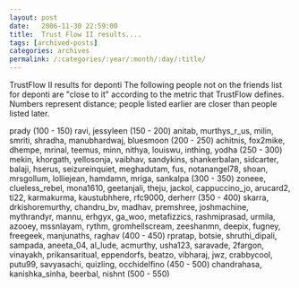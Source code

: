 ```yaml
---
layout: post
date:	2006-11-30 22:59:00
title:  Trust Flow II results....
tags: [archived-posts]
categories: archives
permalink: /:categories/:year/:month/:day/:title/
---
```

TrustFlow II results for deponti
The following people not on the friends list for deponti are "close to it" according to the metric that TrustFlow defines. Numbers represent distance; people listed earlier are closer than people listed later.

prady (100 - 150) 
ravi, jessyleen (150 - 200) 
anitab, murthys_r_us, milin, smriti, shradha, manubhardwaj, bluesmoon (200 - 250) 
achitnis, fox2mike, dhempe, mrinal, teemus, minn, nithya, louiswu, inthing, yodha (250 - 300) 
mekin, khorgath, yellosonja, vaibhav, sandykins, shankerbalan, sidcarter, balaji, hserus, seizureinquiet, meghadutam, fus, notanangel78, shoan, mrsgollum, lolliejean, hamdamn, mriga, sankalpa (300 - 350) 
zoneee, clueless_rebel, mona1610, geetanjali, theju, jackol, cappuccino_jo, arucard2, ti22, karmakurma, kaustubhhere, rfc9000, derherr (350 - 400) 
skarra, drkishoremurthy, chandru_bv, madhav, premshree, joshmachine, mythrandyr, mannu, erhgyx, ga_woo, metafizzics, rashmiprasad, urmila, azooey, mssnlayam, rythm, gromhellscream, zeeshanmn, deepix, fugney, freegeek, manjunaths, raghav (400 - 450) 
rpratap, botsie, shruthi_dipali, sampada, aneeta_04, al_lude, acmurthy, usha123, saravade, 2fargon, vinayakh, prikansaritual, eppendorfs, beatzo, vibharaj, jwz, crabbycool, putu99, savyasachi, quizling, occhidelfino (450 - 500) 
chandrahasa, kanishka_sinha, beerbal, nishnt (500 - 550)
